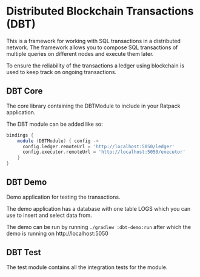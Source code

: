 # Distributed Blockchain Transactions (DBT)

This is a framework for working with SQL transactions in a distributed network. The framework allows you to compose SQL 
transactions of multiple queries on different nodes and execute them later. 

To ensure the reliability of the transactions a ledger using blockchain is used to keep track on ongoing transactions.


## DBT Core
The core library containing the DBTModule to include in your Ratpack application. 

The DBT module can be added like so:
```groovy
bindings {
    module (DBTModule) { config ->
      config.ledger.remoteUrl = 'http://localhost:5050/ledger'
      config.executor.remoteUrl = 'http://localhost:5050/executor'
    }
}
```

## DBT Demo

Demo application for testing the transactions. 

The demo application has a database with one table LOGS which you can use to insert and select data from.

The demo can be run by running ``./gradlew :dbt-demo:run`` after which the demo is running on http://localhost:5050


## DBT Test

The test module contains all the integration tests for the module. 